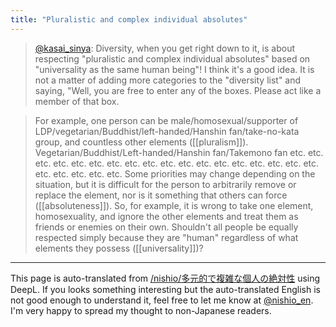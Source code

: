 ```yaml
---
title: "Pluralistic and complex individual absolutes"
---
```


> [@kasai_sinya](https://twitter.com/kasai_sinya/status/1373407109975478273): Diversity, when you get right down to it, is about respecting "pluralistic and complex individual absolutes" based on "universality as the same human being"! I think it's a good idea.
> It is not a matter of adding more categories to the "diversity list" and saying, "Well, you are free to enter any of the boxes. Please act like a member of that box.

> For example, one person can be male/homosexual/supporter of LDP/vegetarian/Buddhist/left-handed/Hanshin fan/take-no-kata group, and countless other elements ([[pluralism]]). Vegetarian/Buddhist/Left-handed/Hanshin fan/Takemono fan etc. etc. etc. etc. etc. etc. etc. etc. etc. etc. etc. etc. etc. etc. etc. etc. etc. etc. etc. etc. etc. etc. etc.
> Some priorities may change depending on the situation, but it is difficult for the person to arbitrarily remove or replace the element, nor is it something that others can force ([[absoluteness]]).
>  So, for example, it is wrong to take one element, homosexuality, and ignore the other elements and treat them as friends or enemies on their own.
>  Shouldn't all people be equally respected simply because they are "human" regardless of what elements they possess ([[universality]])?

---
This page is auto-translated from [/nishio/多元的で複雑な個人の絶対性](https://scrapbox.io/nishio/多元的で複雑な個人の絶対性) using DeepL. If you looks something interesting but the auto-translated English is not good enough to understand it, feel free to let me know at [@nishio_en](https://twitter.com/nishio_en). I'm very happy to spread my thought to non-Japanese readers.